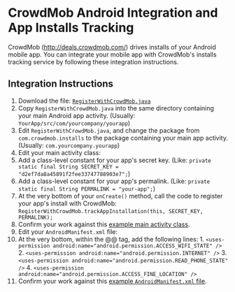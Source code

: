 CrowdMob Android Integration and App Installs Tracking
======================================================

CrowdMob (http://deals.crowdmob.com/) drives installs of your Android mobile
app.  You can integrate your mobile app with CrowdMob's installs tracking
service by following these integration instructions.



Integration Instructions
------------------------

1. Download the file: [`RegisterWithCrowdMob.java`](https://raw.github.com/crowdmob/installs-android/master/src/com/crowdmob/installs/RegisterWithCrowdMob.java)
2. Copy `RegisterWithCrowdMob.java` into the same directory containing your main Android app activity.  (Usually: `YourApp/src/com/yourcompany/yourapp`)
3. Edit `RegisterWithCrowdMob.java`, and change the package from `com.crowdmob.installs` to the package containing your main app activity.  (Usually: `com.yourcompany.yourapp`)
4. Edit your main activity class:
  1. Add a class-level constant for your app's secret key.  (Like: `private static final String SECRET_KEY = "d2ef7da8a45891f2fee33747788903e7";`)
  2. Add a class-level constant for your app's permalink.  (Like: `private static final String PERMALINK = "your-app";`)
  3. At the very bottom of your `onCreate()` method, call the code to register your app's install with CrowdMob: `RegisterWithCrowdMob.trackAppInstallation(this, SECRET_KEY, PERMALINK);`
  4. Confirm your work against this [example main activity class](https://github.com/crowdmob/installs-android/blob/master/src/com/crowdmob/installs/InstallsAndroidActivity.java).
5. Edit your `AndroidManifest.xml` file:
  1. At the very bottom, within the @<manifest>@ tag, add the following lines:
    1. `<uses-permission android:name="android.permission.ACCESS_WIFI_STATE" />`
    2. `<uses-permission android:name="android.permission.INTERNET" />`
    3. `<uses-permission android:name="android.permission.READ_PHONE_STATE" />`
    4. `<uses-permission android:name="android.permission.ACCESS_FINE_LOCATION" />`
  2. Confirm your work against this [example `AndroidManifest.xml` file](https://github.com/crowdmob/installs-android/blob/master/AndroidManifest.xml).

